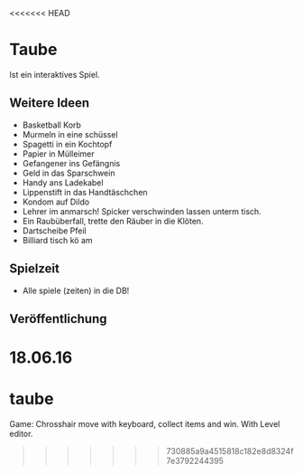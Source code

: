 <<<<<<< HEAD
# Taube
Ist ein interaktives Spiel.

## Weitere Ideen
* Basketball Korb
* Murmeln in eine schüssel
* Spagetti in ein Kochtopf
* Papier in Mülleimer
* Gefangener ins Gefängnis
* Geld in das Sparschwein
* Handy ans Ladekabel
* Lippenstift in das Handtäschchen
* Kondom auf Dildo
* Lehrer im anmarsch! Spicker verschwinden lassen unterm tisch.
* Ein Raubüberfall, trette den Räuber in die Klöten.
* Dartscheibe Pfeil
* Billiard tisch kö am

## Spielzeit
* Alle spiele (zeiten) in die DB!

## Veröffentlichung
18.06.16
=======
# taube
Game: Chrosshair move with keyboard, collect items and win. With Level editor.
>>>>>>> 730885a9a4515818c182e8d8324f7e3792244395
